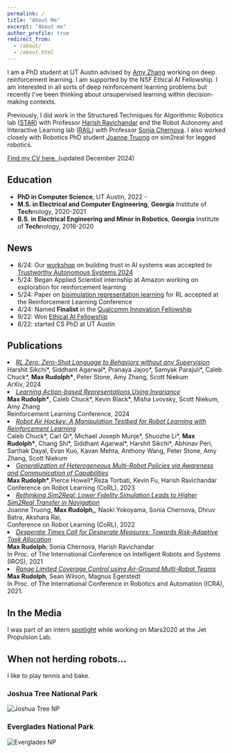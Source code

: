 ```yaml
---
permalink: /
title: "About Me"
excerpt: "About me"
author_profile: true
redirect_from: 
  - /about/
  - /about.html
---
```


I am a PhD student at UT Austin advised by <a href="https://amyzhang.github.io/">Amy Zhang</a> working on deep reinforcement learning. I am supported by the NSF Ethical AI Fellowship. I am interested in all sorts of deep reinforcement learning problems but recently I've been thinking about unsupervised learning within decision-making contexts.

Previously, I did work in the Structured Techniques for Algorithmic Robotics lab (<a href="https://star-lab.cc.gatech.edu/">STAR</a>) with Professor <a href="https://harishravichandar.com/">Harish Ravichandar</a> and the Robot Autonomy and Interactive Learning lab (<a href="https://rail.gatech.edu/">RAIL</a>) with Professor <a href="https://www.cc.gatech.edu/~chernova/">Sonia Chernova</a>. I also worked closely with Robotics PhD student <a href="https://www.joannetruong.com/">Joanne Truong</a> on sim2real for legged robotics.

<a href="files/cv_dec24.pdf">Find my CV here. </a> (updated December 2024) 

## Education
- **PhD in Computer Science**, UT Austin, 2022 - 
- **M.S. in Electrical and Computer Engineering**, **Georgia** Institute of **Tech**nology, 2020-2021
- **B.S. in Electrical Engineering and Minor in Robotics**, **Georgia** Institute of **Tech**nology, 2016-2020

## News
- 8/24: Our <a href="https://sites.google.com/view/coming-together/home"> workshop</a> on building trust in AI systems was accepted to <a href="https://symposium.tas.ac.uk/2024" >Trustworthy Autonomous Systems 2024</a>
- 5/24: Began Applied Scientist internship at Amazon working on exploration for reinforcement learning
- 5/24: Paper on [bisimulation representation learning](https://arxiv.org/abs/2403.16369) for RL accepted at the Reinforcement Learning Conference 
- 4/24: Named **Finalist** in the [Qualcomm Innovation Fellowship](https://www.qualcomm.com/research/university-relations/innovation-fellowship/2024-north-america)
- 9/22: Won [Ethical AI Fellowship](https://ethicalai.utexas.edu/fellowship/)
- 8/22: started CS PhD at UT Austin 

## Publications

<l reversed>
  <li><em><a href="https://hari-sikchi.github.io/rlzero/">RL Zero: Zero-Shot Language to Behaviors without any Supervision</a></em> <br>
  Harshit Sikchi*, Siddhant Agarwal*, Pranaya Jajoo*, Samyak Parajuli*, Caleb Chuck*, <strong>Max Rudolph*</strong>, Peter Stone, Amy Zhang, Scott Niekum <br>
  ArXiv, 2024</li>

  <li><em><a href="https://arxiv.org/abs/2403.16369">Learning Action-based Representations Using Invariance</a></em><br>
  <strong>Max Rudolph*</strong>, Caleb Chuck*, Kevin Black*, Misha Lvovsky, Scott Niekum, Amy Zhang <br>
  Reinforcement Learning Conference, 2024</li>

  <li><em><a href="https://arxiv.org/abs/2405.03113" >Robot Air Hockey: A Manipulation Testbed for Robot Learning with Reinforcement Learning</a></em> <br>
  Caleb Chuck*, Carl Qi*, Michael Joseph Munje*, Shuozhe Li*, <strong>Max Rudolph*</strong>, Chang Shi*, Siddhant Agarwal*, Harshit Sikchi*, Abhinav Peri, Sarthak Dayal, Evan Kuo, Kavan Mehta, Anthony Wang, Peter Stone, Amy Zhang, Scott Niekum  </li>

  <li><em><a href="https://arxiv.org/abs/2401.13127">Generalization of Heterogeneous Multi-Robot Policies via Awareness and Communication of Capabilities</a></em><br>
  <strong>Max Rudolph*</strong>,Pierce Howell*,Reza Torbati, Kevin Fu, Harish Ravichandar<br>
  Conference on Robot Learning (CoRL), 2023</li>

  <li><em><a href="https://arxiv.org/abs/2207.10821">Rethinking Sim2Real: Lower Fidelity Simulation Leads to Higher Sim2Real Transfer in Navigation</a></em> <br>
  Joanne Truong, <strong>Max Rudolph,</strong>, Naoki Yokoyama, Sonia Chernova, Dhruv Batra, Akshara Rai, <br>
  Conference on Robot Learning (CoRL), 2022</li>
  
  <li><em> <a href="https://arxiv.org/abs/2108.00346">Desperate Times Call for Desperate Measures: Towards Risk-Adaptive Task Allocation</a></em><br>
  <strong>Max Rudolph</strong>, Sonia Chernova, Harish Ravichandar <br>
  In Proc. of The International Conference on Intelligent Robots and Systems (IROS), 2021</li>

  <li><em> <a href="https://arxiv.org/abs/2306.07385">Range Limited Coverage Control using Air-Ground Multi-Robot Teams</a></em>
  <br>
  <strong>Max Rudolph</strong>, Sean Wilson, Magnus Egerstedt <br>
  In Proc. of The International Conference in Robotics and Automation (ICRA), 2021.</li>
</l>


## In the Media

I was part of an intern [spotlight](https://www.jpl.nasa.gov/edu/news/2020/1/9/intern-turns-head-on-nasas-next-mars-rover/) while working on Mars2020 at the Jet Propulsion Lab.

## When not herding robots...

I like to play tennis and bake.

### Joshua Tree National Park
![Joshua Tree NP](/images/joshtree.png)

### Everglades National Park
![Everglades NP](/images/everglades.png)


